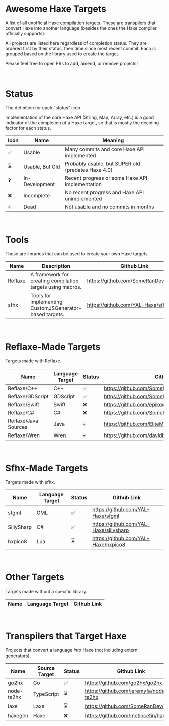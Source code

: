 # Awesome Haxe Targets
A list of all unofficial Haxe compilation targets. These are transpilers that convert Haxe into another language (besides the ones the Haxe compiler officially supports).

All projects are listed here regardless of completion status. They are ordered first by their status, then time since most recent commit. Each is grouped based on the library used to create the target.

Please feel free to open PRs to add, amend, or remove projects!

&nbsp;

# Status

The definition for each "status" icon.

Implementation of the core Haxe API (String, Map, Array, etc.) is a good indicator of the completion of a Haxe target, so that is mostly the deciding factor for each status.

| Icon | Name          | Meaning                                              |
| ---- | ------------- | ---------------------------------------------------- |
| ✅ | Usable          | Many commits and core Haxe API implemented          |
| ⌛ | Usable, But Old | Probably usable, but SUPER old (predates Haxe 4.0)  |
| ❓ | In-Development  | Recent progress or some Haxe API implementation     |
| ❌ | Incomplete      | No recent progress and Haxe API unimplemented       |
| 💀 | Dead            | Not usable and no commits in months                 |

&nbsp;

# Tools

These are libraries that can be used to create your own Haxe targets.

| Name     | Description                                                | Github Link                              |
| -------- | ---------------------------------------------------------- | ---------------------------------------- |
| Reflaxe  | A framework for creating compilation targets using macros. | https://github.com/SomeRanDev/reflaxe    |
| sfhx     | Tools for implementing CustomJSGenerator-based targets.    | https://github.com/YAL-Haxe/sfhx         |

&nbsp;

# Reflaxe-Made Targets

Targets made with Reflaxe.

| Name                 | Language Target | Status | Github Link                                     |
| -------------------- | --------------- | ------ | ----------------------------------------------- |
| Reflaxe/C++          | C++             | ✅ | https://github.com/SomeRanDev/reflaxe.CPP              |
| Reflaxe/GDScript     | GDScript        | ✅ | https://github.com/SomeRanDev/reflaxe.GDScript         |
| Reflaxe/Swift        | Swift           | ❌ | https://github.com/epikowa/haxe_swift
| Reflaxe/C#           | C#              | ❌ | https://github.com/SomeRanDev/reflaxe.CSharp           |
| Reflaxe/Java Sources | Java            | 💀 | https://github.com/EliteMasterEric/reflaxe_javasources |
| Reflaxe/Wren         | Wren            | 💀 | https://github.com/davidbruce/reflaxe.Wren             |

&nbsp;

# Sfhx-Made Targets

Targets made with sfhx.

| Name             | Language Target | Status | Github Link                           |
| ---------------- | --------------- | ------ | ------------------------------------- |
| sfgml            | GML             | ✅ | https://github.com/YAL-Haxe/sfgml         |
| SillySharp       | C#              | ✅ | https://github.com/YAL-Haxe/sillysharp    |
| hxpico8          | Lua             | ⌛ | https://github.com/YAL-Haxe/hxpico8       |

&nbsp;

# Other Targets

Targets made without a specific library.

| Name             | Language Target | Github Link                                    |
| ---------------- | --------------- | ---------------------------------------------- |

&nbsp;

# Transpilers that Target Haxe

Projects that convert a language _into_ Haxe (not including extern generators).

| Name             | Source Target | Status | Github Link                                |
| ---------------- | ------------- | ------ | ------------------------------------------ |
| go2hx            | Go            | ✅    | https://github.com/go2hx/go2hx              |
| node-ts2hx       | TypeScript    | ⌛    | https://github.com/jeremyfa/node-ts2hx      |
| laxe             | Laxe          | ⌛    | https://github.com/SomeRanDev/laxe          |
| haxegen          | Haxe          | ❌    | https://github.com/metincetin/haxegen       |
